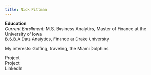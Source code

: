 ```yaml
---
title: Nick Pittman
---
```


__Education__  
_Current Enrollment:_ M.S. Business Analytics, Master of Finance at the University of Iowa  
B.S.B.A Data Analytics, Finance at Drake University

My interests: Golfing, traveling, the Miami Dolphins

Project  
Project  
LinkedIn

